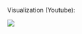 
Visualization (Youtube):

[![](http://img.youtube.com/vi/36an3hENGeY/0.jpg)](https://www.youtube.com/watch?v=36an3hENGeY)
